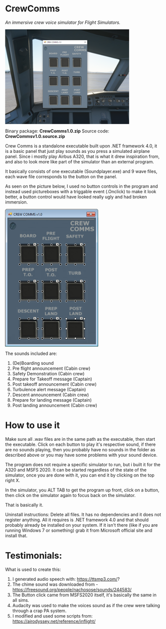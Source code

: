# CrewComms

*An immersive crew voice simulator for Flight Simulators.*

<img align="top" width="400" src="https://github.com/ProIntegritate/CrewComms/blob/main/Demo.png" />

Binary package: **CrewComms1.0.zip**
Source code: **CrewCommsv1.0.source.zip**

Crew Comms is a standalone executable built upon .NET framework 4.0, it is a basic panel that just play sounds as you press a simulated airplane panel. Since i mostly play Airbus A320, that is what it drew inspiration from, and also to look more like part of the simulator than an external program.

It basically consists of one executable (Soundplayer.exe) and 9 wave files, each wave file corresponds to the button on the panel. 

As seen on the picture below, I used no button controls in the program and instead used pictureboxes with a triggable event (.Onclick) to make it look better, a button control would have looked really ugly and had broken immersion.

<img align="top" width="300" src="https://github.com/ProIntegritate/CrewComms/blob/main/SoundPlayer.png" />

The sounds included are:

1. (De)Boarding sound
2. Pre flight announcement (Cabin crew)
3. Safety Demonstration (Cabin crew)
4. Prepare for Takeoff message (Captain)
5. Post takeoff announcement (Cabin crew)
6. Turbulence alert message (Captain)
7. Descent announcement (Cabin crew)
8. Prepare for landing message (Captain)
9. Post landing announcement (Cabin crew)

# How to use it

Make sure all .wav files are in the same path as the executable, then start the executable. Click on each button to play it's respective sound, if there are no sounds playing, then you probably have no sounds in the folder as described above or you may have some problems with your sound device.

The program does not require a specific simulator to run, but i built it for the A320 and MSFS 2020. It can be started regardless of the state of the simulator, once you are done with it, you can end it by clicking on the top right X.

In the simulator, you ALT TAB to get the program up front, click on a button, then click on the simulator again to focus back on the simulator.

That is basically it.

Uninstall instructions: Delete all files. It has no dependencies and it does not register anything. All it requires is .NET framework 4.0 and that should probably already be installed on your system. If it isn't there (like if you are running Windows 7 or something) grab it from Microsoft official site and install that.

# Testimonials:

What is used to create this:

1. I generated audio speech with: https://ttsmp3.com/?
2. The chime sound was downloaded from - https://freesound.org/people/nachosose/sounds/244583/
3. The Button click came from MSFS2020 itself, it's basically the same in all sims.
4. Audacity was used to make the voices sound as if the crew were talking through a crap PA system.
5. I modified and used some scripts from: https://airodyssey.net/reference/inflight/
